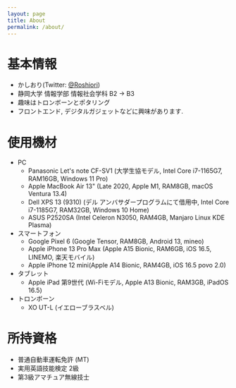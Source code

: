 ```yaml
---
layout: page
title: About
permalink: /about/
---
```


# 基本情報
- かしおり(Twitter: [@Roshiori](https://twitter.com/Roshiori))
- 静岡大学 情報学部 情報社会学科 B2 -> B3
- 趣味はトロンボーンとポタリング
- フロントエンド, デジタルガジェットなどに興味があります. 

# 使用機材
- PC
    - Panasonic Let's note CF-SV1 (大学生協モデル, Intel Core i7-1165G7, RAM16GB, Windows 11 Pro)
    - Apple MacBook Air 13" (Late 2020, Apple M1, RAM8GB, macOS Ventura 13.4)
    - Dell XPS 13 (9310) (デル アンバサダープログラムにて借用中, Intel Core i7-1185G7, RAM32GB, Windows 10 Home)
    - ASUS P2520SA (Intel Celeron N3050, RAM4GB, Manjaro Linux KDE Plasma)
- スマートフォン
    - Google Pixel 6 (Google Tensor, RAM8GB, Android 13, mineo)
    - Apple iPhone 13 Pro Max (Apple A15 Bionic, RAM6GB, iOS 16.5, LINEMO, 楽天モバイル)
    - Apple iPhone 12 mini(Apple A14 Bionic, RAM4GB, iOS 16.5 povo 2.0)
- タブレット
    - Apple iPad 第9世代 (Wi-Fiモデル, Apple A13 Bionic, RAM3GB, iPadOS 16.5)
- トロンボーン
    - XO UT-L (イエローブラスベル)

# 所持資格
- 普通自動車運転免許 (MT)
- 実用英語技能検定 2級
- 第3級アマチュア無線技士